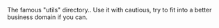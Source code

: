 The famous "utils" directory.. Use it with cautious, try to fit into a better business domain if you can.
